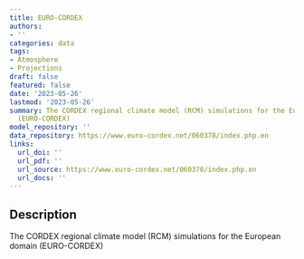 ```yaml
---
title: EURO-CORDEX
authors:
- ''
categories: data
tags:
- Atmosphere
- Projections
draft: false
featured: false
date: '2023-05-26'
lastmod: '2023-05-26'
summary: The CORDEX regional climate model (RCM) simulations for the European domain
  (EURO-CORDEX)
model_repository: ''
data_repository: https://www.euro-cordex.net/060378/index.php.en
links:
  url_doi: ''
  url_pdf: ''
  url_source: https://www.euro-cordex.net/060378/index.php.en
  url_docs: ''
---
```


## Description

The CORDEX regional climate model (RCM) simulations for the European domain (EURO-CORDEX)

